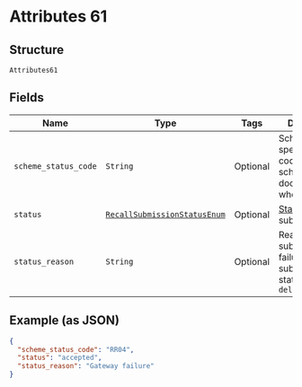 
# Attributes 61

## Structure

`Attributes61`

## Fields

| Name | Type | Tags | Description |
|  --- | --- | --- | --- |
| `scheme_status_code` | `String` | Optional | Scheme-specific status code. Refer to scheme documentation where available. |
| `status` | [`RecallSubmissionStatusEnum`](../../doc/models/recall-submission-status-enum.md) | Optional | [Status](http://draft-api-docs.form3.tech/api.html#enumerations-payment-status-codes-payment-submission-status) of the submission |
| `status_reason` | `String` | Optional | Reason for submission failure if submission status is `delivery_failed` |

## Example (as JSON)

```json
{
  "scheme_status_code": "RR04",
  "status": "accepted",
  "status_reason": "Gateway failure"
}
```

